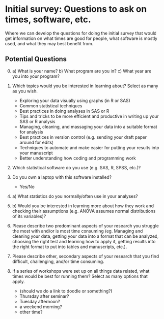 # Initial survey: Questions to ask on times, software, etc. #

Where we can develop the questions for doing the initial survey that would get information on what times are good for people, what software is mostly used, and what they may best benefit from.

## Potential Questions ##

0. a) What is your name? b) What program are you in? c) What year are you into your program?

1. Which topics would you be interested in learning about? Select as many as you wish.
    * Exploring your data visually using graphs (in R or SAS)
    * Common statistical techniques
    * Best practices in doing analyses in SAS or R
    * Tips and tricks to be more efficient and productive in writing up your SAS or R analysis
    * Managing, cleaning, and massaging your data into a suitable format for analysis
    * Best practices in version control (e.g. sending your draft paper around for edits)
    * Techniques to automate and make easier for putting your results into your manuscript
    * Better understanding how coding and programming work

2. Which statistical software do you use (e.g. SAS, R, SPSS, etc.)?

3. Do you own a laptop with this software installed?
    * Yes/No

4. a) What statistics do you normally/often use in your analyses?

4. b) Would you be interested in learning more about how they work and checking their assumptions (e.g. ANOVA assumes normal distributions of its variables)?
   
5. Please describe two predominant aspects of your research you struggle the most with and/or is most time consuming (eg. Managing and cleaning your data, getting your data into a format that can be analyzed, choosing the right test and learning how to apply it, getting results into the right format to put into tables and manuscripts, etc.).

6. Please describe other, secondary aspects of your research that you find difficult, challenging, and/or time consuming.

7. If a series of workshops were set up on all things data related, what times would be best for running them? Select as many options that apply.
    * (should we do a link to doodle or something?)
    * Thursday after seminar?
    * Tuesday afternoon?
    * a weekend morning?
    * other time?
